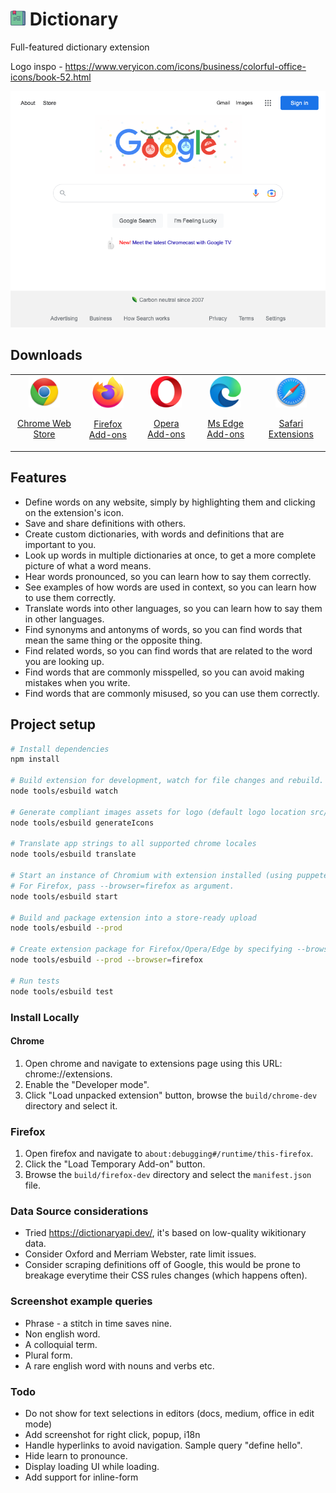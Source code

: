 # ![logo](src/assets/logo-24x24.png) Dictionary

Full-featured dictionary extension

Logo inspo - https://www.veryicon.com/icons/business/colorful-office-icons/book-52.html

![Screenshot](src/assets/screenshot.png "Screenshot")

## Downloads
<table cellspacing="0" cellpadding="0">
  <tr style="text-align: center">
    <td valign="center">
      <a align="center" href="https://chrome.google.com/webstore/">
        <img src="src/assets/chrome-logo.png" alt="Chrome web store" width="50" />
        <p align="center">Chrome Web Store</p>
      </a>
    </td>
    <td valign="center">
      <a href="https://addons.mozilla.org/firefox/extensions/">
        <img src="src/assets/firefox-logo.png" alt="Firefox add-ons" width="50" />
        <p align="center">Firefox Add-ons</p>
      </a>
    </td>
        <td valign="center">
      <a href="https://addons.opera.com/en/extensions/">
        <img src="src/assets/opera-logo.png" alt="Opera add-ons" width="50"/>
        <p align="center">Opera Add-ons</p>
      </a>
    </td>
        <td valign="center">
      <a href="https://microsoftedge.microsoft.com/addons">
        <img src="src/assets/ms-edge-logo.png" alt="MS Edge add-ons" width="50" />
        <p align="center">Ms Edge Add-ons</p>
      </a>
    </td>
        <td valign="center">
      <a href="https://apps.apple.com/app/apple-store/">
        <img src="src/assets/safari-logo.png" alt="Safari add-ons" width="50" />
        <p align="center">Safari Extensions</p>
      </a>
    </td>
  </tr>
</table>

## Features

* Define words on any website, simply by highlighting them and clicking on the extension's icon.
* Save and share definitions with others.
* Create custom dictionaries, with words and definitions that are important to you.
* Look up words in multiple dictionaries at once, to get a more complete picture of what a word means.
* Hear words pronounced, so you can learn how to say them correctly.
* See examples of how words are used in context, so you can learn how to use them correctly.
* Translate words into other languages, so you can learn how to say them in other languages.
* Find synonyms and antonyms of words, so you can find words that mean the same thing or the opposite thing.
* Find related words, so you can find words that are related to the word you are looking up.
* Find words that are commonly misspelled, so you can avoid making mistakes when you write.
* Find words that are commonly misused, so you can use them correctly.

## Project setup

```bash
# Install dependencies
npm install

# Build extension for development, watch for file changes and rebuild.
node tools/esbuild watch

# Generate compliant images assets for logo (default logo location src/assets/logo.png)
node tools/esbuild generateIcons

# Translate app strings to all supported chrome locales
node tools/esbuild translate

# Start an instance of Chromium with extension installed (using puppeteer)
# For Firefox, pass --browser=firefox as argument.
node tools/esbuild start 

# Build and package extension into a store-ready upload
node tools/esbuild --prod 

# Create extension package for Firefox/Opera/Edge by specifying --browser argument
node tools/esbuild --prod --browser=firefox

# Run tests
node tools/esbuild test
```

### Install Locally

#### Chrome
1. Open chrome and navigate to extensions page using this URL: chrome://extensions.
2. Enable the "Developer mode".
3. Click "Load unpacked extension" button, browse the `build/chrome-dev` directory and select it.

### Firefox
1. Open firefox and navigate to `about:debugging#/runtime/this-firefox`.
2. Click the "Load Temporary Add-on" button.
3. Browse the `build/firefox-dev` directory and select the `manifest.json` file.


### Data Source considerations

* Tried https://dictionaryapi.dev/, it's based on low-quality wikitionary data.
* Consider Oxford and Merriam Webster, rate limit issues.
* Consider scraping definitions off of Google, this would be prone to breakage everytime their CSS rules changes (which happens often). 

### Screenshot example queries
* Phrase - a stitch in time saves nine.
* Non english word. 
* A colloquial term.
* Plural form.
* A rare english word with nouns and verbs etc. 

### Todo
* Do not show for text selections in editors (docs, medium, office in edit mode)
* Add screenshot for right click, popup, i18n
* Handle hyperlinks to avoid navigation. Sample query "define hello".
* Hide learn to pronounce.
* Display loading UI while loading.
* Add support for inline-form

